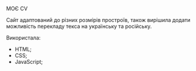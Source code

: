 МОЄ CV

Сайт адаптований до різних розмірів простроїв, також вирішила додати можливість перекладу текса на
українську та російську.

Використала:

-   HTML;
-   CSS;
-   JavaScript;

